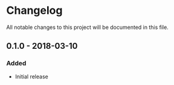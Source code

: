 # Changelog

All notable changes to this project will be documented in this file.

## 0.1.0 - 2018-03-10

### Added
- Initial release
